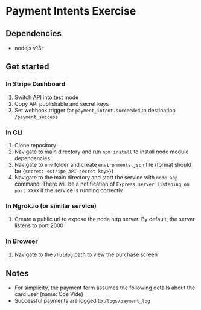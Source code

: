 # Payment Intents Exercise

## Dependencies
- nodejs v13+

## Get started

### In Stripe Dashboard
1. Switch API into test mode
2. Copy API publishable and secret keys
3. Set webhook trigger for `payment_intent.succeeded` to destination `/payment_success`

### In CLI
1. Clone repository
2. Navigate to main directory and run `npm install` to install node module dependencies
3. Navigate to `env` folder and create `environments.json` file (format should be `{secret: <stripe API secret key>}`)
4. Navigate to the main directory and start the service with `node app` command.  There will be a notification of `Express server listening on port XXXX` if the service is running correctly

### In Ngrok.io (or similar service)
1. Create a public url to expose the node http server.  By default, the server listens to port 2000


### In Browser
1. Navigate to the `/hotdog` path to view the purchase screen

## Notes
- For simplicity, the payment form assumes the following details about the card user (name: Coe Vide)
- Successful payments are logged to `/logs/payment_log`